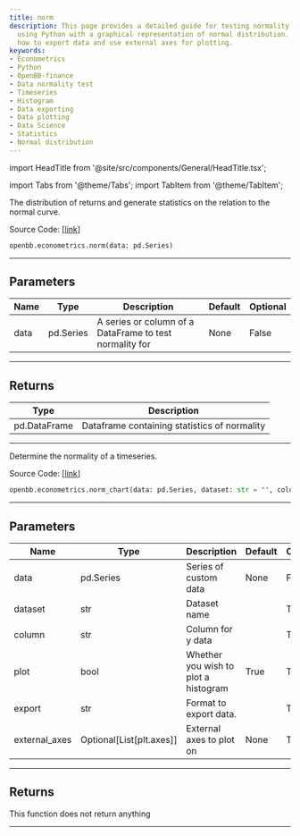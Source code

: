 ```yaml
---
title: norm
description: This page provides a detailed guide for testing normality in data series
  using Python with a graphical representation of normal distribution. It also explains
  how to export data and use external axes for plotting.
keywords:
- Econometrics
- Python
- OpenBB-finance
- Data normality test
- Timeseries
- Histogram
- Data exporting
- Data plotting
- Data Science
- Statistics
- Normal distribution
---
```


import HeadTitle from '@site/src/components/General/HeadTitle.tsx';

<HeadTitle title="norm - Econometrics - Reference | OpenBB SDK Docs" />

import Tabs from '@theme/Tabs';
import TabItem from '@theme/TabItem';

<Tabs>
<TabItem value="model" label="Model" default>

The distribution of returns and generate statistics on the relation to the normal curve.

Source Code: [[link](https://github.com/OpenBB-finance/OpenBBTerminal/tree/main/openbb_terminal/econometrics/econometrics_model.py#L113)]

```python
openbb.econometrics.norm(data: pd.Series)
```

---

## Parameters

| Name | Type | Description | Default | Optional |
| ---- | ---- | ----------- | ------- | -------- |
| data | pd.Series | A series or column of a DataFrame to test normality for | None | False |


---

## Returns

| Type | Description |
| ---- | ----------- |
| pd.DataFrame | Dataframe containing statistics of normality |
---

</TabItem>
<TabItem value="view" label="Chart">

Determine the normality of a timeseries.

Source Code: [[link](https://github.com/OpenBB-finance/OpenBBTerminal/tree/main/openbb_terminal/econometrics/econometrics_view.py#L129)]

```python
openbb.econometrics.norm_chart(data: pd.Series, dataset: str = "", column: str = "", plot: bool = True, export: str = "", external_axes: Optional[List[axes]] = None)
```

---

## Parameters

| Name | Type | Description | Default | Optional |
| ---- | ---- | ----------- | ------- | -------- |
| data | pd.Series | Series of custom data | None | False |
| dataset | str | Dataset name |  | True |
| column | str | Column for y data |  | True |
| plot | bool | Whether you wish to plot a histogram | True | True |
| export | str | Format to export data. |  | True |
| external_axes | Optional[List[plt.axes]] | External axes to plot on | None | True |


---

## Returns

This function does not return anything

---

</TabItem>
</Tabs>
